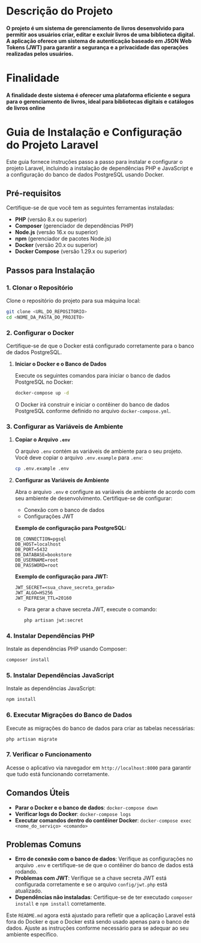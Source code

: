 # Descrição do Projeto

#### O projeto é um sistema de gerenciamento de livros desenvolvido para permitir aos usuários criar, editar e excluir livros de uma biblioteca digital. A aplicação oferece um sistema de autenticação baseado em JSON Web Tokens (JWT) para garantir a segurança e a privacidade das operações realizadas pelos usuários.

# Finalidade
####  A finalidade deste sistema é oferecer uma plataforma eficiente e segura para o gerenciamento de livros, ideal para bibliotecas digitais e catálogos de livros online

# Guia de Instalação e Configuração do Projeto Laravel

Este guia fornece instruções passo a passo para instalar e configurar o projeto Laravel, incluindo a instalação de dependências PHP e JavaScript e a configuração do banco de dados PostgreSQL usando Docker.

## Pré-requisitos

Certifique-se de que você tem as seguintes ferramentas instaladas:

- **PHP** (versão 8.x ou superior)
- **Composer** (gerenciador de dependências PHP)
- **Node.js** (versão 16.x ou superior)
- **npm** (gerenciador de pacotes Node.js)
- **Docker** (versão 20.x ou superior)
- **Docker Compose** (versão 1.29.x ou superior)

## Passos para Instalação

### 1. Clonar o Repositório

Clone o repositório do projeto para sua máquina local:

```bash
git clone <URL_DO_REPOSITORIO>
cd <NOME_DA_PASTA_DO_PROJETO>
```

### 2. Configurar o Docker

Certifique-se de que o Docker está configurado corretamente para o banco de dados PostgreSQL.

1. **Iniciar o Docker e o Banco de Dados**

   Execute os seguintes comandos para iniciar o banco de dados PostgreSQL no Docker:

   ```bash
   docker-compose up -d
   ```

   O Docker irá construir e iniciar o contêiner do banco de dados PostgreSQL conforme definido no arquivo `docker-compose.yml`.

### 3. Configurar as Variáveis de Ambiente

1. **Copiar o Arquivo `.env`**

   O arquivo `.env` contém as variáveis de ambiente para o seu projeto. Você deve copiar o arquivo `.env.example` para `.env`:

   ```bash
   cp .env.example .env
   ```

2. **Configurar as Variáveis de Ambiente**

   Abra o arquivo `.env` e configure as variáveis de ambiente de acordo com seu ambiente de desenvolvimento. Certifique-se de configurar:

   - Conexão com o banco de dados
   - Configurações JWT

   **Exemplo de configuração para PostgreSQL:**

   ```plaintext
   DB_CONNECTION=pgsql
   DB_HOST=localhost
   DB_PORT=5432
   DB_DATABASE=bookstore
   DB_USERNAME=root
   DB_PASSWORD=root
   ```

   **Exemplo de configuração para JWT:**

   ```plaintext
   JWT_SECRET=<sua_chave_secreta_gerada>
   JWT_ALGO=HS256
   JWT_REFRESH_TTL=20160
   ```

   - Para gerar a chave secreta JWT, execute o comando:

     ```bash
     php artisan jwt:secret
     ```

### 4. Instalar Dependências PHP

Instale as dependências PHP usando Composer:

```bash
composer install
```

### 5. Instalar Dependências JavaScript

Instale as dependências JavaScript:

```bash
npm install
```

### 6. Executar Migrações do Banco de Dados

Execute as migrações do banco de dados para criar as tabelas necessárias:

```bash
php artisan migrate
```

### 7. Verificar o Funcionamento

Acesse o aplicativo via navegador em `http://localhost:8000` para garantir que tudo está funcionando corretamente.

## Comandos Úteis

- **Parar o Docker e o banco de dados**: `docker-compose down`
- **Verificar logs do Docker**: `docker-compose logs`
- **Executar comandos dentro do contêiner Docker**: `docker-compose exec <nome_do_serviço> <comando>`

## Problemas Comuns

- **Erro de conexão com o banco de dados**: Verifique as configurações no arquivo `.env` e certifique-se de que o contêiner do banco de dados está rodando.
- **Problemas com JWT**: Verifique se a chave secreta JWT está configurada corretamente e se o arquivo `config/jwt.php` está atualizado.
- **Dependências não instaladas**: Certifique-se de ter executado `composer install` e `npm install` corretamente.


Este `README.md` agora está ajustado para refletir que a aplicação Laravel está fora do Docker e que o Docker está sendo usado apenas para o banco de dados. Ajuste as instruções conforme necessário para se adequar ao seu ambiente específico.
